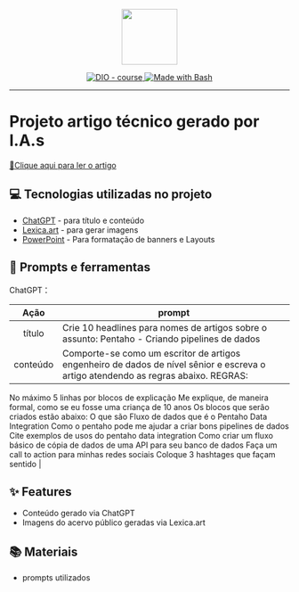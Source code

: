 <p align="center">
    <img width="100" src=".github/assets/banner.png">
</p>


<p align="center">
  <a href="https://dio.me/"><img src="https://img.shields.io/badge/DIO-Course-28DA77?logo=youtube" alt="DIO - course">
  </a>
  <a href="https://www.gnu.org/software/bash/" title="Go to Bash homepage"><img src="https://img.shields.io/badge/Prompt-Project-blue?logo=gnu-bash&amp;logoColor=white" alt="Made with Bash">
  </a>
</p>

-------

# Projeto artigo técnico gerado por I.A.s


<a href="https://web.dio.me/articles/como-o-pentaho-pode-te-ajudar-em-solucoes-de-fluxos-de-dados?back=%2Farticles&open-modal=true&page=1&order=oldest" title="View PDF now"> 📕Clique aqui para ler o artigo</a>

## 💻 Tecnologias utilizadas no projeto

- [ChatGPT](https://chat.openai.com/) - para título e conteúdo
- [Lexica.art](https://lexica.art/) - para gerar imagens
- [PowerPoint](https://www.microsoft.com/en/microsoft-365/powerpoint) - Para formatação de banners e Layouts

## 📄 Prompts e ferramentas


ChatGPT：

|   Ação   | prompt                                                                                                                                                                                                                                                                         |
| :------: | ------------------------------------------------------------------------------------------------------------------------------------------------------------------------------------------------------------------------------------------------------------------------------ |
|  título  | Crie 10 headlines para nomes de artigos sobre o assunto: Pentaho - Criando pipelines de dados|
| conteúdo | Comporte-se como um escritor de artigos engenheiro de dados de nível sênior e escreva o artigo atendendo as regras abaixo. REGRAS:
No máximo 5 linhas por blocos de explicação
Me explique, de maneira formal, como se eu fosse uma criança de 10 anos
Os blocos que serão criados estão abaixo:
O que são Fluxo de dados
que é o Pentaho Data Integration
Como o pentaho pode me ajudar a criar bons pipelines de dados
Cite exemplos de usos do pentaho data integration
Como criar um fluxo básico de cópia de dados de uma API para seu banco de dados
Faça um call to action para minhas redes sociais
Coloque 3 hashtages que façam sentido |



## ✨ Features

- Conteúdo gerado via ChatGPT
- Imagens do acervo público geradas via Lexica.art

## 📚 Materiais

- prompts utilizados